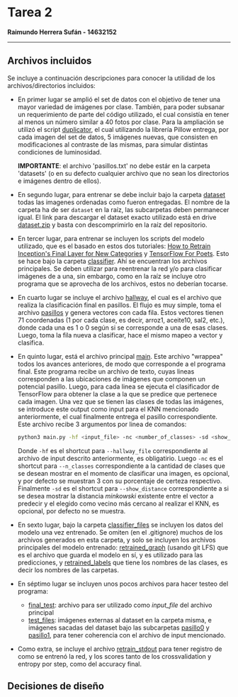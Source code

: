 # Tarea 2

**Raimundo Herrera Sufán - 14632152**

---

## Archivos incluidos

Se incluye a continuación descripciones para conocer la utilidad de los archivos/directorios incluidos:

* En primer lugar se amplió el set de datos con el objetivo de tener una mayor variedad de imágenes por clase. También, para poder subsanar un requerimiento de parte del código utilizado, el cual consistía en tener al menos un número similar a 40 fotos por clase. Para la ampliación se utilizó el script [duplicator](duplicator.py), el cual utilizando la librería Pillow entrega, por cada imagen del set de datos, 5 imágenes nuevas, que consisten en modificaciones al contraste de las mismas, para simular distintas condiciones de luminosidad.

    **IMPORTANTE**: el archivo 'pasillos.txt' no debe estár en la carpeta 'datasets' (o en su defecto cualquier archivo que no sean los directorios e imágenes dentro de ellos).

* En segundo lugar, para entrenar se debe incluir bajo la carpeta [dataset](dataset) todas las imagenes ordenadas como fueron entregadas. El nombre de la carpeta ha de ser `dataset` en la raíz, las subcarpetas deben permanecer igual. El link para descargar el dataset exacto utilizado está en drive [dataset.zip](https://drive.google.com/file/d/1_0qAwVzN7fXdaISKlUxJgzvCDP9JTFSc/view?usp=sharing) y basta con descomprimirlo en la raíz del repositorio.

* En tercer lugar, para entrenar se incluyen los scripts del modelo utilizado, que es el basado en estos dos tutoriales: [How to Retrain Inception's Final Layer for New Categories](https://www.tensorflow.org/tutorials/image_retraining) y [TensorFlow For Poets](https://codelabs.developers.google.com/codelabs/tensorflow-for-poets/). Esto se hace bajo la carpeta [classifier](classifier). Ahí se encuentran los archivos principales. Se deben utilizar para reentrenar la red y/o para clasificar imágenes de a una, sin embargo, como en la raíz se incluye otro programa que se aprovecha de los archivos, estos no deberían tocarse.

* En cuarto lugar se incluye el archivo [hallway](hallway.py), el cual es el archivo que realiza la clasificación final en pasillos. El flujo es muy simple, toma el archivo [pasillos](pasillos.txt) y genera vectores con cada fila. Estos vectores tienen 71 coordenadas (1 por cada clase, es decir, arroz1, aceite10, sal2, etc.), donde cada una es 1 o 0 según si se corresponde a una de esas clases. Luego, toma la fila nueva a clasificar, hace el mismo mapeo a vector y clasifica.

* En quinto lugar, está el archivo principal [main](main.py). Este archivo "wrappea" todos los avances anteriores, de modo que corresponde a el programa final. Este programa recibe un archivo de texto, cuyas lineas corresponden a las ubicaciones de imágenes que componen un potencial pasillo. Luego, para cada linea se ejecuta el clasificador de TensorFlow para obtener la clase a la que se predice que pertenece cada imagen. Una vez que se tienen las clases de todas las imágenes, se introduce este output como input para el KNN mencionado anteriormente, el cual finalmente entrega el pasillo correspondiente. Este archivo recibe 3 argumentos por linea de comandos:

    ```bash
    python3 main.py -hf <input_file> -nc <number_of_classes> -sd <show_distance>
    ```

    Donde `-hf` es el shortcut para `--hallway_file` correspondiente al archivo de input descrito anteriormente, es obligatirio. Luego `-nc` es el shortcut para `--n_classes` correspondiente a la cantidad de clases que se desean mostrar en el momento de clasificar una imagen, es opcional, y por defecto se muestran 3 con su porcentaje de certeza respectivo. Finalmente `-sd` es el shortcut para `--show_distance` correspondiente a si se desea mostrar la distancia _minkowski_ existente entre el vector a predecir y el elegido como vecino más cercano al realizar el KNN, es opcional, por defecto no se muestra.

* En sexto lugar, bajo la carpeta [classifier_files](classifier_files) se incluyen los datos del modelo una vez entrenado. Se omiten (en el .gitignore) muchos de los archivos generados en esta carpeta, y solo se incluyen los archivos principales del modelo entrenado: [retrained_graph](classifier_files/retrained_graph.pb) (usando git LFS) que es el archivo que guarda el modelo en sí, y es utilizado para las predicciones, y [retrained_labels](classifier_files/retrained_labels.txt) que tiene los nombres de las clases, es decir los nombres de las carpetas.

* En séptimo lugar se incluyen unos pocos archivos para hacer testeo del programa:
    * [final_test](final_test.txt): archivo para ser utilizado como _input_file_ del archivo principal
    * [test_files](test_files): imágenes externas al dataset en la carpeta misma, e imágenes sacadas del dataset bajo las subcarpetas [pasillo0](test_files/pasillo0) y [pasillo1](test_files/pasillo0), para tener coherencia con el archivo de input mencionado.

* Como extra, se incluye el archivo [retrain_stdout](retrain_stdout.txt) para tener registro de como se entrenó la red, y los scores tanto de los crossvalidation y entropy por step, como del accuracy final.


## Decisiones de diseño





